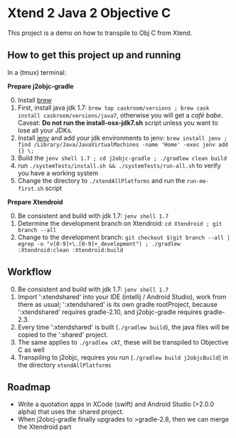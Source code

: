 Xtend 2 Java 2 Objective C
==========================

This project is a demo on how to transpile to Obj C from Xtend.

How to get this project up and running
--------------------------------------

In a (tmux) terminal:

**Prepare j2objc-gradle**

0. Install [brew](http://brew.sh/)
1. First, install java jdk 1.7: `brew tap caskroom/versions ; brew cask install caskroom/versions/java7`, otherwise you will get a _café babe_. Caveat: **Do not run the install-osx-jdk7.sh** script unless you want to lose all your JDKs.
2. Install [jenv](http://www.jenv.be/) and add your jdk environments to jenv: `brew install jenv ; find /Library/Java/JavaVirtualMachines -name 'Home' -exec jenv add {} \;`
3. Build the `jenv shell 1.7 ; cd j2objc-gradle ; ./gradlew clean build`
4. run `./systemTests/install.sh && ./systemTests/run-all.sh` to verify you have a working system
5. Change the directory to `./xtendAllPlatforms` and run the `run-me-first.sh` script

**Prepare Xtendroid**

0. Be consistent and build with jdk 1.7: `jenv shell 1.7`
1. Determine the development branch on Xtendroid: `cd Xtendroid ; git branch --all`
2. Change to the development branch:
    `git checkout $(git branch --all | egrep -o "v[0-9]+\.[0-9]+_development") ; ./gradlew :Xtendroid:clean :Xtendroid:build`
    
Workflow
--------
0. Be consistent and build with jdk 1.7: `jenv shell 1.7`
1. Import ':xtendshared' into your IDE (intellij / Android Studio), work from there as usual; ':xtendshared' is its own gradle rootProject, because ':xtendshared' requires gradle-2.10, and j2objc-gradle requires gradle-2.3.
2. Every time ':xtendshared' is built (`./gradlew build`), the java files will be copied to the ':shared' project.
3. The same applies to `./gradlew cAT`, these will be transpiled to Objective C as well
3. Transpiling to j2objc, requires you run (`./gradlew build j2objcBuild`) in the directory `xtendAllPlatforms`


Roadmap
-------

* Write a quotation apps in XCode (swift) and Android Studio (>2.0.0 alpha) that uses the :shared project.
* When j2obcj-gradle finally upgrades to >gradle-2.8, then we can merge the Xtendroid part